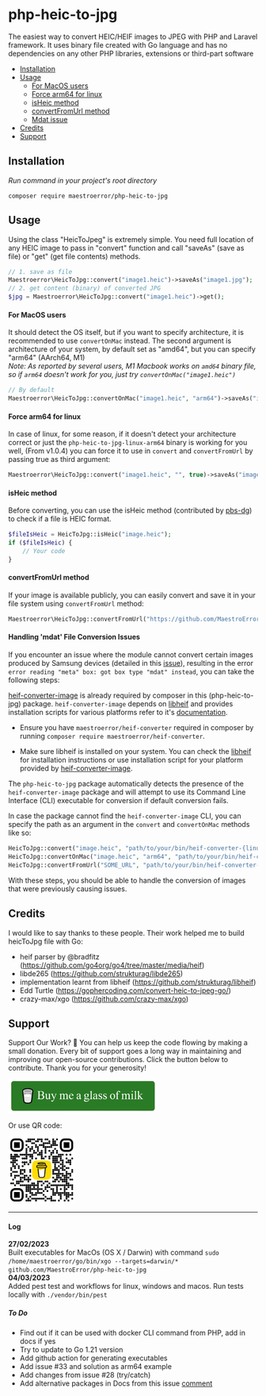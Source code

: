 # php-heic-to-jpg

The easiest way to convert HEIC/HEIF images to JPEG with PHP and Laravel framework. It uses binary file created with Go language and has no dependencies on any other PHP libraries, extensions or third-part software

- [Installation](#installation)
- [Usage](#usage)
  - [For MacOS users](#for-macos-users)
  - [Force arm64 for linux](#force-arm64-for-linux)
  - [isHeic method](#isheic-method)
  - [convertFromUrl method](#convertfromurl-method)
  - [Mdat issue](##handling-mdat-file-conversion-issues)
- [Credits](#credits)
- [Support](#support)

## Installation

_Run command in your project's root directory_

```
composer require maestroerror/php-heic-to-jpg
```

## Usage

Using the class "HeicToJpeg" is extremely simple. You need full location of any HEIC image to pass in "convert" function and call "saveAs" (save as file) or "get" (get file contents) methods.

```php
// 1. save as file
Maestroerror\HeicToJpg::convert("image1.heic")->saveAs("image1.jpg");
// 2. get content (binary) of converted JPG
$jpg = Maestroerror\HeicToJpg::convert("image1.heic")->get();
```

#### For MacOS users

It should detect the OS itself, but if you want to specify architecture, it is recommended to use `convertOnMac` instead. The second argument is architecture of your system, by default set as "amd64", but you can specify "arm64" (AArch64, M1)  
_Note: As reported by several users, M1 Macbook works on `amd64` binary file, so if `arm64` doesn't work for you, just try `convertOnMac("image1.heic")`_

```php
// By default
Maestroerror\HeicToJpg::convertOnMac("image1.heic", "arm64")->saveAs("image1.jpg");
```

#### Force arm64 for linux

In case of linux, for some reason, if it doesn't detect your architecture correct or just the `php-heic-to-jpg-linux-arm64` binary is working for you well, (From v1.0.4) you can force it to use in `convert` and `convertFromUrl` by passing true as third argument:

```php
Maestroerror\HeicToJpg::convert("image1.heic", "", true)->saveAs("image.jpg");
```

#### isHeic method

Before converting, you can use the isHeic method (contributed by [pbs-dg](https://github.com/pbs-dg)) to check if a file is HEIC format.

```php
$fileIsHeic = HeicToJpg::isHeic("image.heic");
if ($fileIsHeic) {
    // Your code
}
```

#### convertFromUrl method

If your image is available publicly, you can easily convert and save it in your file system using `convertFromUrl` method:

```php
Maestroerror\HeicToJpg::convertFromUrl("https://github.com/MaestroError/php-heic-to-jpg/raw/maestro/tests/Unit/images/image1.heic")->saveAs("image1.jpg");
```

#### Handling 'mdat' File Conversion Issues

If you encounter an issue where the module cannot convert certain images produced by Samsung devices (detailed in this [issue](https://github.com/MaestroError/php-heic-to-jpg/issues/15)), resulting in the error `error reading "meta" box: got box type "mdat" instead`, you can take the following steps:

[heif-converter-image](https://github.com/MaestroError/heif-converter-image) is already required by composer in this (php-heic-to-jpg) package. `heif-converter-image` depends on [libheif](https://github.com/strukturag/libheif) and provides installation scripts for various platforms refer to it's [documentation](https://github.com/MaestroError/heif-converter-image).

- Ensure you have `maestroerror/heif-converter` required in composer by running `composer require maestroerror/heif-converter`.

- Make sure libheif is installed on your system. You can check the [libheif](https://github.com/strukturag/libheif) for installation instructions or use installation script for your platform provided by [heif-converter-image](https://github.com/MaestroError/heif-converter-image).

The `php-heic-to-jpg` package automatically detects the presence of the `heif-converter-image` package and will attempt to use its Command Line Interface (CLI) executable for conversion if default conversion fails.

In case the package cannot find the `heif-converter-image` CLI, you can specify the path as an argument in the `convert` and `convertOnMac` methods like so:

```php
HeicToJpg::convert("image.heic", "path/to/your/bin/heif-converter-{linux/windows/macos}")->saveAs("image.jpg");
HeicToJpg::convertOnMac("image.heic", "arm64", "path/to/your/bin/heif-converter-macos")->saveAs("image.jpg");
HeicToJpg::convertFromUrl("SOME_URL", "path/to/your/bin/heif-converter-{linux/windows/macos}")->saveAs("image.jpg");
```

With these steps, you should be able to handle the conversion of images that were previously causing issues.

## Credits

I would like to say thanks to these people. Their work helped me to build heicToJpg file with Go:

- heif parser by @bradfitz (https://github.com/go4org/go4/tree/master/media/heif)
- libde265 (https://github.com/strukturag/libde265)
- implementation learnt from libheif (https://github.com/strukturag/libheif)
- Edd Turtle (https://gophercoding.com/convert-heic-to-jpeg-go/)
- crazy-max/xgo (https://github.com/crazy-max/xgo)

## Support

Support Our Work? 🌟 You can help us keep the code flowing by making a small donation. Every bit of support goes a long way in maintaining and improving our open-source contributions. Click the button below to contribute. Thank you for your generosity!

[<img src="https://github.com/MaestroError/resources/blob/maestro/buymeamilk/green-2.png" width="300px">](https://www.buymeacoffee.com/maestroerror)

Or use QR code:

[<img src="https://github.com/MaestroError/resources/blob/maestro/buymeamilk/qr-code.png" width="135px">](https://www.buymeacoffee.com/maestroerror)

---

#### Log

**27/02/2023**  
Built executables for MacOs (OS X / Darwin) with command `sudo /home/maestroerror/go/bin/xgo --targets=darwin/*  github.com/MaestroError/php-heic-to-jpg`  
**04/03/2023**  
Added pest test and workflows for linux, windows and macos. Run tests locally with `./vendor/bin/pest`

##### To Do

- Find out if it can be used with docker CLI command from PHP, add in docs if yes
- Try to update to Go 1.21 version
- Add github action for generating executables
- Add issue #33 and solution as arm64 example
- Add changes from issue #28 (try/catch)
- Add alternative packages in Docs from this issue [comment](https://github.com/MaestroError/php-heic-to-jpg/issues/25#issuecomment-1903901459)

